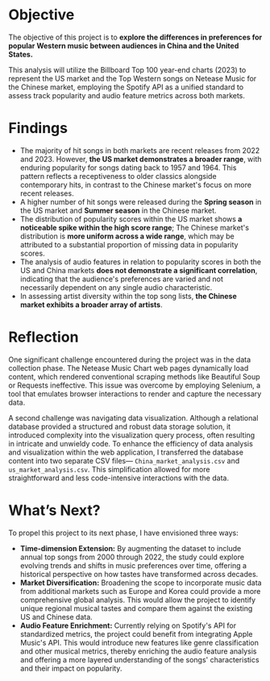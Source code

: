 # Objective
The objective of this project is to **explore the differences in preferences for popular Western music between audiences in China and the United States.**

This analysis will utilize the Billboard Top 100 year-end charts (2023) to represent the US market and the Top Western songs on Netease Music for the Chinese market, employing the Spotify API as a unified standard to assess track popularity and audio feature metrics across both markets.

# Findings

- The majority of hit songs in both markets are recent releases from 2022 and 2023. However, **the US market demonstrates a broader range**, with enduring popularity for songs dating back to 1957 and 1964. This pattern reflects a receptiveness to older classics alongside contemporary hits, in contrast to the Chinese market's focus on more recent releases.
- A higher number of hit songs were released during the **Spring season** in the US market and **Summer season** in the Chinese market.
- The distribution of popularity scores within the US market shows **a noticeable spike within the high score range**; The Chinese market's distribution is **more uniform across a wide range**, which may be attributed to a substantial proportion of missing data in popularity scores.
- The analysis of audio features in relation to popularity scores in both the US and China markets **does not demonstrate a significant correlation**, indicating that the audience's preferences are varied and not necessarily dependent on any single audio characteristic.
- In assessing artist diversity within the top song lists, **the Chinese market exhibits a broader array of artists**.

# Reflection
One significant challenge encountered during the project was in the data collection phase. The Netease Music Chart web pages dynamically load content, which rendered conventional scraping methods like Beautiful Soup or Requests ineffective. This issue was overcome by employing Selenium, a tool that emulates browser interactions to render and capture the necessary data.

A second challenge was navigating data visualization. Although a relational database provided a structured and robust data storage solution, it introduced complexity into the visualization query process, often resulting in intricate and unwieldy code. To enhance the efficiency of data analysis and visualization within the web application, I transferred the database content into two separate CSV files— `China_market_analysis.csv` and `us_market_analysis.csv`. This simplification allowed for more straightforward and less code-intensive interactions with the data.

# What’s Next?
To propel this project to its next phase, I have envisioned three ways:
- **Time-dimension Extension:** By augmenting the dataset to include annual top songs from 2000 through 2022, the study could explore evolving trends and shifts in music preferences over time, offering a historical perspective on how tastes have transformed across decades.
- **Market Diversification:** Broadening the scope to incorporate music data from additional markets such as Europe and Korea could provide a more comprehensive global analysis. This would allow the project to identify unique regional musical tastes and compare them against the existing US and Chinese data.
- **Audio Feature Enrichment:** Currently relying on Spotify's API for standardized metrics, the project could benefit from integrating Apple Music's API. This would introduce new features like genre classification and other musical metrics, thereby enriching the audio feature analysis and offering a more layered understanding of the songs' characteristics and their impact on popularity.
